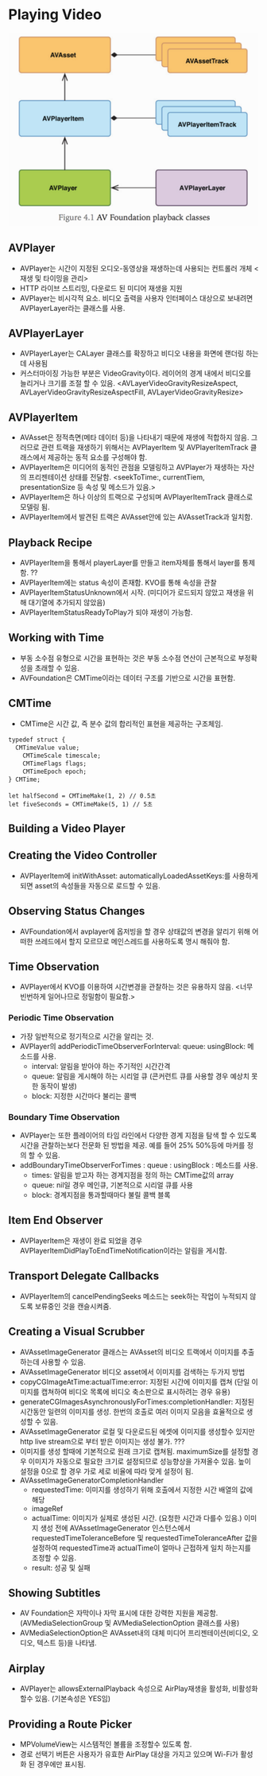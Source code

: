 # Playing Video

<img src="https://github.com/ParkGwangBeom/AVFoundation-study/blob/master/AVFoundation_4/Resource/AVPlayer.png"/>

## AVPlayer
- AVPlayer는 시간이 지정된 오디오-동영상을 재생하는데 사용되는 컨트롤러 개체 <재생 및 타이밍을 관리>
- HTTP 라이브 스트리밍, 다운로드 된 미디어 재생을 지원
- AVPlayer는 비시각적 요소. 비디오 출력을 사용자 인터페이스 대상으로 보내려면 AVPlayerLayer라는 클래스를 사용.

## AVPlayerLayer
- AVPlayerLayer는 CALayer 클래스를 확장하고 비디오 내용을 화면에 랜더링 하는데 사용됨
- 커스터마이징 가능한 부분은 VideoGravity이다. 레이어의 경계 내에서 비디오를 늘리거나 크기를 조절 할 수 있음. <AVLayerVideoGravityResizeAspect, AVLayerVideoGravityResizeAspectFill, AVLayerVideoGravityResize>

## AVPlayerItem
- AVAsset은 정적측면(메타 데이터 등)을 나타내기 때문에 재생에 적합하지 않음. 그러므로 관련 트랙을 재생하기 위해서는 AVPlayerItem 및 AVPlayerItemTrack 클래스에서 제공하는 동적 요소를 구성해야 함.
- AVPlayerItem은 미디어의 동적인 관점을 모델링하고 AVPlayer가 재생하는 자산의 프리젠테이션 상태를 전달함. <seekToTime:, currentTiem, presentationSize 등 속성 및 메소드가 있음.>
- AVPlayerItem은 하나 이상의 트랙으로 구성되며 AVPlayerItemTrack 클래스로 모델링 됨.
- AVPlayerItem에서 발견된 트랙은 AVAsset안에 있는 AVAssetTrack과 일치함.

## Playback Recipe
- AVPlayerItem을 통해서 playerLayer를 만들고 item자체를 통해서 layer를 통제함. ??
- AVPlayerItem에는 status 속성이 존재함. KVO를 통해 속성을 관찰
- AVPlayerItemStatusUnknown에서 시작. (미디어가 로드되지 않았고 재생을 위해 대기열에 추가되지 않았음)
- AVPlayerItemStatusReadyToPlay가 되야 재생이 가능함.

## Working with Time
- 부동 소수점 유형으로 시간을 표현하는 것은 부동 소수점 연산이 근본적으로 부정확성을 초래할 수 있음.
- AVFoundation은 CMTime이라는 데이터 구조를 기반으로 시간을 표현함.

## CMTime
- CMTime은 시간 값, 즉 분수 값의 합리적인 표현을 제공하는 구조체임.
```
typedef struct {
  CMTimeValue value;
    CMTimeScale timescale;
    CMTimeFlags flags;
    CMTimeEpoch epoch;
} CMTime;

let halfSecond = CMTimeMake(1, 2) // 0.5초
let fiveSeconds = CMTimeMake(5, 1) // 5초
```

## Building a Video Player
## Creating the Video Controller
- AVPlayerItem에 initWithAsset: automaticallyLoadedAssetKeys:를 사용하게 되면 asset의 속성들을 자동으로 로드할 수 있음.

## Observing Status Changes
- AVFoundation에서 avplayer에 옵저빙을 할 경우 상태값의 변경을 알리기 위해 어떠한 쓰레드에서 할지 모르므로 메인스레드를 사용하도록 명시 해줘야 함.

## Time Observation
- AVPlayer에서 KVO를 이용하여 시간변경을 관찰하는 것은 유용하지 않음. <너무 빈번하게 일어나므로 정밀함이 필요함.>

### Periodic Time Observation
- 가장 일반적으로 정기적으로 시간을 알리는 것.
- AVPlayer의 addPeriodicTimeObserverForInterval: queue: usingBlock: 메소드를 사용.
    - interval: 알림을 받아야 하는 주기적인 시간간격
    - queue: 알림을 게시해야 하는 시리얼 큐 (콘커런트 큐를 사용할 경우 예상치 못한 동작이 발생)
    - block: 지정한 시간마다 불리는 콜백

### Boundary Time Observation
- AVPlayer는 또한 플레이어의 타임 라인에서 다양한 경계 지점을 탐색 할 수 있도록 시간을 관찰하는보다 전문화 된 방법을 제공. 예를 들어 25% 50%등에 마커를 정의 할 수 있음.
- addBoundaryTimeObserverForTimes : queue : usingBlock : 메소드를 사용.
    - times: 알림을 받고자 하는 경계지점을 정의 하는 CMTime값의 array
    - queue: nil일 경우 메인큐, 기본적으로 시리얼 큐를 사용
    - block: 경계지점을 통과할때마다 불릴 콜백 블록

## Item End Observer
- AVPlayerItem은 재생이 완료 되었을 경우 AVPlayerItemDidPlayToEndTimeNotification이라는 알림을 게시함.

## Transport Delegate Callbacks
- AVPlayerItem의 cancelPendingSeeks 메소드는 seek하는 작업이 누적되지 않도록 보류중인 것을 캔슬시켜줌.

## Creating a Visual Scrubber
- AVAssetImageGenerator 클래스는 AVAsset의 비디오 트랙에서 이미지를 추출하는데 사용할 수 있음.
- AVAssetImageGenerator 비디오 asset에서 이미지를 검색하는 두가지 방법
- copyCGImageAtTime:actualTime:error: 지정된 시간에 이미지를 캡쳐 (단일 이미지를 캡쳐하여 비디오 목록에 비디오 축소판으로 표시하려는 경우 유용)
- generateCGImagesAsynchronouslyForTimes:completionHandler: 지정된 시간동안 일련의 이미지를 생성. 한번의 호출로 여러 이미지 모음을 효율적으로 생성할 수 있음.
- AVAssetImageGenerator 로컬 및 다운로드된 에셋에 이미지를 생성할수 있지만 http live stream으로 부터 받은 이미지는 생성 불가. ???
- 이미지를 생성 할때에 기본적으로 원래 크기로 캡쳐됨. maximumSize를 설정할 경우 이미지가 자동으로 필요한 크기로 설정되므로 성능향상을 가져올수 있음. 높이 설정을 0으로 할 경우 가로 세로 비율에 따라 맞게 설정이 됨.
- AVAssetImageGeneratorCompletionHandler
    - requestedTime: 이미지를 생성하기 위해 호출에서 지정한 시간 배열의 값에 해당
    - imageRef
    - actualTime: 이미지가 실제로 생성된 시간. (요청한 시간과 다를수 있음.) 이미지 생성 전에 AVAssetImageGenerator 인스턴스에서 requestedTimeToleranceBefore 및 requestedTimeToleranceAfter 값을 설정하여 requestedTime과 actualTime이 얼마나 근접하게 일치 하는지를 조정할 수 있음.
    - result: 성공 및 실패

## Showing Subtitles
- AV Foundation은 자막이나 자막 표시에 대한 강력한 지원을 제공함. (AVMediaSelectionGroup 및 AVMediaSelectionOption 클래스를 사용)
- AVMediaSelectionOption은 AVAsset내의 대체 미디어 프리젠테이션(비디오, 오디오, 텍스트 등)을 나타냄.

## Airplay
- AVPlayer는 allowsExternalPlayback 속성으로 AirPlay재생을 활성화, 비활성화 할수 있음. (기본속성은 YES임)

## Providing a Route Picker
- MPVolumeView는 시스템적인 볼륨을 조정할수 있도록 함.
- 경로 선택기 버튼은 사용자가 유효한 AirPlay 대상을 가지고 있으며 Wi-Fi가 활성화 된 경우에만 표시됨.


